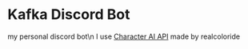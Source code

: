 # Kafka Discord Bot

my personal discord bot\n
I use [Character AI API](https://github.com/realcoloride/node_characterai) made by realcoloride
